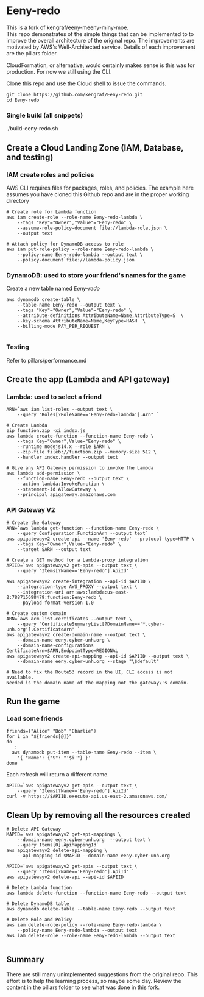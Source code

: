 # Eeny-redo

This is a fork of kengraf/eeny-meeny-miny-moe.  
This repo demonstrates of the simple things that can be implemented to to improve the overall architecture of the original repo.
The improvements are motivated by AWS's Well-Architected service.  Details of each improvement are the pillars folder.

CloudFormation, or alternative, would certainly makes sense is this was for production.  For now we still using the CLI.

Clone this repo and use the Cloud shell to issue the commands.
```
git clone https://github.com/kengraf/Eeny-redo.git
cd Eeny-redo
```
### Single build (all snippets)
./build-eeny-redo.sh

## Create a Cloud Landing Zone (IAM, Database, and testing)

### IAM create roles and policies
AWS CLI requires files for packages, roles, and policies.  The example here assumes you have cloned this Github repo and are in the proper working directory

```
# Create role for Lambda function
aws iam create-role --role-name Eeny-redo-lambda \
    --tags "Key"="Owner","Value"="Eeny-redo" \
    --assume-role-policy-document file://lambda-role.json \
    --output text
  
# Attach policy for DynamoDB access to role
aws iam put-role-policy --role-name Eeny-redo-lambda \
    --policy-name Eeny-redo-lambda --output text \
    --policy-document file://lambda-policy.json  

```

### DynamoDB: used to store your friend\'s names for the game 
Create a new table named *Eeny-redo*
```
aws dynamodb create-table \
    --table-name Eeny-redo --output text \
    --tags "Key"="Owner","Value"="Eeny-redo" \
    --attribute-definitions AttributeName=Name,AttributeType=S  \
    --key-schema AttributeName=Name,KeyType=HASH  \
    --billing-mode PAY_PER_REQUEST  
      
```

### Testing
Refer to pillars/performance.md

## Create the app (Lambda and API gateway)
### Lambda: used to select a friend
```
ARN=`aws iam list-roles --output text \
    --query "Roles[?RoleName=='Eeny-redo-lambda'].Arn" `  

# Create Lambda
zip function.zip -xi index.js
aws lambda create-function --function-name Eeny-redo \
    --tags Key="Owner",Value="Eeny-redo" \
    --runtime nodejs14.x --role $ARN \
    --zip-file fileb://function.zip --memory-size 512 \
    --handler index.handler --output text   

# Give any API Gateway permission to invoke the Lambda
aws lambda add-permission \
    --function-name Eeny-redo --output text \
    --action lambda:InvokeFunction \
    --statement-id AllowGateway \
    --principal apigateway.amazonaws.com  

```
### API Gateway V2
```
# Create the Gateway
ARN=`aws lambda get-function --function-name Eeny-redo \
    --query Configuration.FunctionArn --output text`
aws apigatewayv2 create-api --name 'Eeny-redo' --protocol-type=HTTP \
    --tags Key="Owner",Value="Eeny-redo" \
    --target $ARN --output text

# Create a GET method for a Lambda-proxy integration
APIID=`aws apigatewayv2 get-apis --output text \
    --query "Items[?Name=='Eeny-redo'].ApiId" `
    
aws apigatewayv2 create-integration --api-id $APIID \
    --integration-type AWS_PROXY --output text \
    --integration-uri arn:aws:lambda:us-east-2:788715698479:function:Eeny-redo \
    --payload-format-version 1.0

# Create custom domain
ARN=`aws acm list-certificates --output text \
    --query "CertificateSummaryList[?DomainName=='*.cyber-unh.org'].CertificateArn" `
aws apigatewayv2 create-domain-name --output text \
    --domain-name eeny.cyber-unh.org \
    --domain-name-configurations CertificateArn=$ARN,EndpointType=REGIONAL
aws apigatewayv2 create-api-mapping --api-id $APIID --output text \
    --domain-name eeny.cyber-unh.org --stage "\$default"

# Need to fix the Route53 record in the UI, CLI access is not available.
Needed is the domain name of the mapping not the gateway\'s domain.
```
## Run the game
### Load some friends
```
friends=("Alice" "Bob" "Charlie")
for i in "${friends[@]}"
do
   : 
  aws dynamodb put-item --table-name Eeny-redo --item \
    '{ "Name": {"S": "'$i'"} }' 
done
```
Each refresh will return a different name.
```
APIID=`aws apigatewayv2 get-apis --output text \
    --query "Items[?Name=='Eeny-redo'].ApiId" `
curl -v https://$APIID.execute-api.us-east-2.amazonaws.com/
```

## Clean Up by removing all the resources created
```
# Delete API Gateway
MAPID=`aws apigatewayv2 get-api-mappings \
    --domain-name eeny.cyber-unh.org  --output text \
    --query Items[0].ApiMappingId`
aws apigatewayv2 delete-api-mapping \
    --api-mapping-id $MAPID --domain-name eeny.cyber-unh.org

APIID=`aws apigatewayv2 get-apis --output text \
    --query "Items[?Name=='Eeny-redo'].ApiId" `
aws apigatewayv2 delete-api --api-id $APIID

# Delete Lambda function
aws lambda delete-function --function-name Eeny-redo --output text

# Delete DynamoDB table
aws dynamodb delete-table --table-name Eeny-redo --output text

# Delete Role and Policy
aws iam delete-role-policy --role-name Eeny-redo-lambda \
    --policy-name Eeny-redo-lambda --output text
aws iam delete-role --role-name Eeny-redo-lambda --output text
  
```

## Summary
There are still many unimplemented suggestions from the original repo.  This effort is to help the learning process, so maybe some day.  Review the content in the pillars folder to see what was done in this fork.
